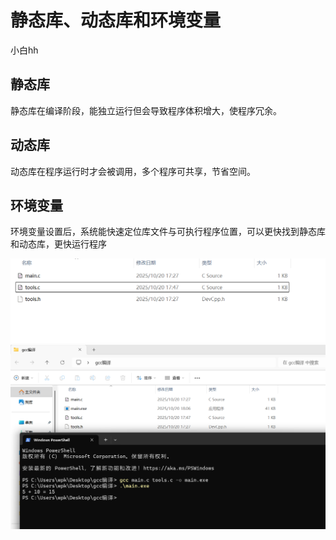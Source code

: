 # 静态库、动态库和环境变量
小白hh
## 静态库
静态库在编译阶段，能独立运行但会导致程序体积增大，使程序冗余。
## 动态库
动态库在程序运行时才会被调用，多个程序可共享，节省空间。
## 环境变量
环境变量设置后，系统能快速定位库文件与可执行程序位置，可以更快找到静态库和动态库，更快运行程序





 ![初始状态](first.png)
 ![gcc编译后状态](second.png)
